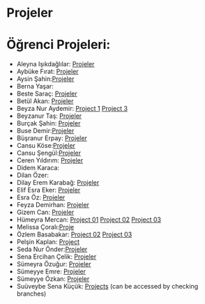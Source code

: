 # Projeler


# <a name="x"></a> Öğrenci Projeleri:



- Aleyna Işıkdağlılar: [Projeler](https://github.com/aleynaisikdaglilar/AD2-Bootcamp-Progress/tree/main/Projeler)
- Aybüke Fırat: [Projeler](https://github.com/aybukefirat/UpSchool-Android-Bootcamp/tree/main/Projects)
- Aysin Şahin:[Projeler](https://github.com/aysinsahin/-UpSchool-Android-Bootcamp/tree/main/Projeler)
- Berna Yaşar:
- Beste Saraç: [Projeler](https://github.com/bestesarac/UPSchoolProjects/tree/master/project1)
- Betül Akan: [Projeler](https://github.com/betulakan/UpSchool-Projects/tree/main/Projects)
- Beyza Nur Aydemir: [Project 1](https://github.com/beyzaaydemir/BootCamp3_Layout_Design) [Project 3](https://github.com/beyzaaydemir/BootCamp3_Layout_Design)
- Beyzanur Taş: [Projeler](https://github.com/beyzanurtas/UpSchool-Bootcamp-Progress/tree/main/Projects)
- Burçak Şahin:  [Projeler](https://github.com/burcaksahn/upschool-projects/tree/master) 
- Buse Demir:[Projeler](https://github.com/busenmir/Upschool-AD-Bootcamp/tree/main/Projeler)
- Büşranur Erpay: [Projeler](https://github.com/busranur-erpay/Upschool-Progress/tree/main/Projeler) 
- Cansu Köse:[Projeler](https://github.com/Cansu-Kose/AD2-BootcampProgress/tree/main/Projeler)
- Cansu Şengül:[Projeler](https://github.com/CansuSengul/Upschool-Progress/tree/main/Projects)
- Ceren Yıldırım: [Projeler](https://github.com/NCerenyildirim/AD2-BootcampProgress/tree/main/Proje)
- Didem Karaca:
- Dilan Özer:
- Dilay Erem Karabağ: [Projeler](https://github.com/dilayerem/Upschool-Progress/tree/main/Projects)
- Elif Esra Eker: [Projeler](https://github.com/eelifesraa/UpSchoolAndroidBootcamp)
- Esra Öz: [Projeler](https://github.com/yesraoz/AD-2-Bootcamp-Progress/blob/main/Projeler)
- Feyza Demirhan: [Projeler](https://github.com/feyzademirhan/UpSchool-Bootcamp-Progress/tree/main/Projeler)
- Gizem Can: [Projeler](https://github.com/gizemcann/UpSchool-AD-Bootcamp/tree/main/Projeler)
- Hümeyra Mercan: [Project 01](https://github.com/humeyramercan/Layout-Exercise-Project) [Project 02](https://github.com/humeyramercan/Android-Tween-Animation-Sample) [Project 03](https://github.com/humeyramercan/Layout-Exercise-Project)
- Melissa Çoralı:[Proje](https://github.com/melissacorali/UpSchool-Progress/tree/main/Project/LayoutExercise)
- Özlem Basabakar: [Project 02](https://github.com/ozlembasabakar/AndroidTweenAnimationSample) [Project 03](https://github.com/ozlembasabakar/LayoutProject)
- Pelşin Kaplan: [Project](https://github.com/pelsinkaplan/Upschool-Progress/tree/main/Projects)
- Seda Nur Önder:[Projeler](https://github.com/SedaNur35/Projects/blob/main/README.md)
- Sena Ercihan Çelik: [Projeler](https://github.com/senaecelik/UpSchool-Progress/tree/main/Projeler)
- Sümeyra Özuğur: [Projeler](https://github.com/123Sumeyra/UpSchool-Android-Bootcamp/tree/main/Projects)
- Sümeyye Emre: [Projeler](https://github.com/smyy22/Layout-Projects)
- Sümeyye Özkan: [Projeler](https://github.com/SumeyyeOzkan/UpSchool-Android-Bootcmp-Progress/tree/master/Projeler)
- Suüveybe Sena Küçük: [Projects](https://github.com/suveybesena/UpschoolProjects/tree/master) (can be accessed by checking branches)
